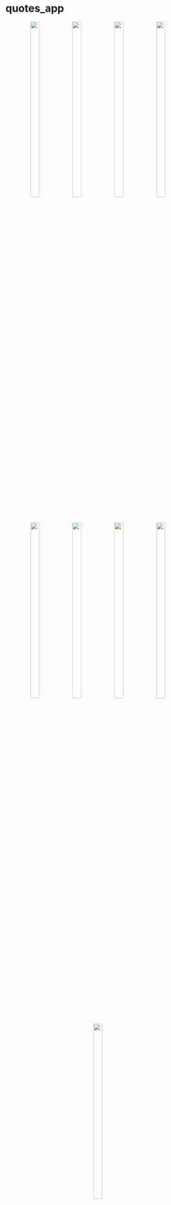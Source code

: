 # quotes_app

<div align = "center">
 
    
  <img src = ""  height=35% width=22%  />

   <img src = "https://github.com/mayuuu05/quote_App/assets/149376263/b2120637-70c7-48e4-a115-9bfb68c0ed8e"  height=35% width=22%  />
   <img src = "https://github.com/mayuuu05/quote_App/assets/149376263/8f41ea85-4054-4c60-b816-2611e44a9357"  height=35% width=22%  />
   <img src = "https://github.com/mayuuu05/quote_App/assets/149376263/23b3e7fd-d158-461c-9630-88196ad27bba"  height=35% width=22%  />
    <img src = "https://github.com/mayuuu05/quote_App/assets/149376263/40188fee-892e-42ca-9859-527de82bf9e8"  height=35% width=22%  />
   <img src = "https://github.com/mayuuu05/quote_App/assets/149376263/e6ed86d4-244c-480c-a6e2-6cdeae67ec27"  height=35% width=22%  />
   <img src = "https://github.com/mayuuu05/quote_App/assets/149376263/a52d0079-1ee7-45ef-b308-2dfc855ff8b1"  height=35% width=22%  />
   <img src = "https://github.com/mayuuu05/quote_App/assets/149376263/b4aaa0ce-7ffe-4c2e-9d0d-6bb192221615"  height=35% width=22%  />
   <img src = "https://github.com/mayuuu05/quote_App/assets/149376263/e4afe728-29c1-4957-a476-b564685117de"  height=35% width=22%  />

  <video height="450" src="https://github.com/mayuuu05/quote_App/assets/149376263/fbab15e0-598f-419b-954f-39877ce1e1ca" />


</div>



